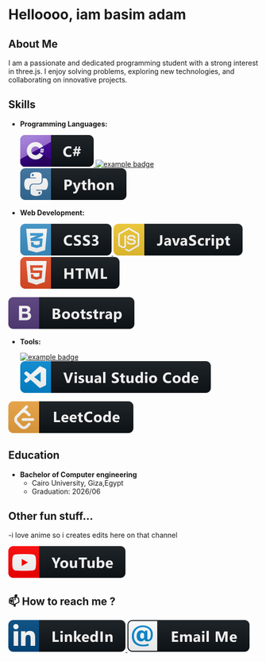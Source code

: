 
# Helloooo, iam basim adam

## About Me

I am a passionate and dedicated programming student with a strong interest in three.js. I enjoy solving problems, exploring new technologies, and collaborating on innovative projects.

## Skills

- **Programming Languages:** 
    <p align="left">
	  <a href="#">
	    <img src="https://github.com/MikeCodesDotNET/ColoredBadges/blob/master/svg/dev/languages/csharp.svg" alt="example badge" style="vertical-align:top margin:2px 1px">
	  </a>  
	<a href="#">
	    <img src="https://img.shields.io/badge/c++-%2300599C.svg?style=for-the-badge&logo=c%2B%2B&logoColor=white" alt="example badge" style="vertical-align:top margin:2px 1px">
	  </a>  
	<a href="#">
	    <img src="https://github.com/MikeCodesDotNET/ColoredBadges/blob/master/svg/dev/languages/python.svg" alt="example badge" style="vertical-align:top margin:2px 1px">
	  </a>  
	</p>

- **Web Development:**
  <p align="left">
	  <a href="#">
	    <img src="https://github.com/MikeCodesDotNET/ColoredBadges/blob/master/svg/dev/languages/css3.svg" alt="example badge" style="vertical-align:top margin:2px 1px">
	  </a>  
		  <a href="#">
	    <img src="https://github.com/MikeCodesDotNET/ColoredBadges/blob/master/svg/dev/languages/js.svg" alt="example badge" style="vertical-align:top margin:2px 1px">
	  </a>  
	  <a href="#">
	    <img src="https://github.com/MikeCodesDotNET/ColoredBadges/blob/master/svg/dev/languages/html.svg" alt="example badge" style="vertical-align:top margin:2px 1px">
	  </a>  
 <a href="#">
	    <img src="https://github.com/MikeCodesDotNET/ColoredBadges/blob/master/svg/dev/frameworks/bootstrap.svg" alt="example badge" style="vertical-align:top margin:2px 1px">
	  </a>  
	</p>


- **Tools:** 
  <p align="left">
	  <a href="https://bassemadam.itch.io/dango">
	    <img src="https://img.shields.io/badge/Itch-%23FF0B34.svg?style=for-the-badge&logo=Itch.io&logoColor=white" alt="example badge" style="vertical-align:top margin:2px 1px">
	  </a>  
	  <a href="#">
	    <img src="https://github.com/MikeCodesDotNET/ColoredBadges/blob/master/svg/dev/tools/visualstudio_code.svg" alt="example badge" style="vertical-align:top margin:2px 1px">
	  </a>  
 <a href="https://leetcode.com/BassemAdam/">
	    <img src="https://github.com/MikeCodesDotNET/ColoredBadges/blob/master/svg/dev/services/leetcode.svg" alt="example badge" style="vertical-align:top margin:2px 1px">
	  </a>  
	</p>
 
## Education

- **Bachelor of Computer engineering**
  - Cairo University, Giza,Egypt
  - Graduation: 2026/06

## Other fun stuff...
-i love anime so i creates edits here on that channel
  <p align="left">
	  <a href="https://www.youtube.com/@RHGedits">
	    <img src="https://github.com/MikeCodesDotNET/ColoredBadges/blob/master/svg/streaming/youtube.svg" alt="example badge" style="vertical-align:top margin:6px 4px">
	  </a>  
</p>

## 📫 How to reach me ?
  <p align="left">
	  <a href="https://www.linkedin.com/in/bassemadam/">
	    <img src="https://github.com/MikeCodesDotNET/ColoredBadges/blob/master/svg/social/linkedin.svg" alt="example badge" style="vertical-align:top margin:6px 4px">
	  </a>  
	  <a href="basim.s.zeenelabdeen@gmail.com">
	    <img src="https://github.com/MikeCodesDotNET/ColoredBadges/blob/master/svg/social/email_me.svg" alt="example badge" style="vertical-align:top margin:6px 4px">
	  </a>  
</p>





	
